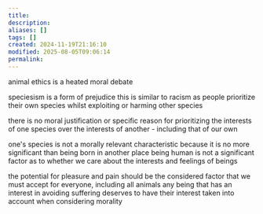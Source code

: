 ```yaml
---
title: 
description: 
aliases: []
tags: []
created: 2024-11-19T21:16:10
modified: 2025-08-05T09:06:14
permalink:
---
```


animal ethics is a heated moral debate

speciesism is a form of prejudice
this is similar to racism as people prioritize their own species whilst exploiting or harming other species

there is no moral justification or specific reason for prioritizing the interests of one species over the interests of another - including that of our own

one's species is not a morally relevant characteristic because it is no more significant than being born in another place
being human is not a significant factor as to whether we care about the interests and feelings of beings

the potential for pleasure and pain should be the considered factor that we must accept for everyone, including all animals
any being that has an interest in avoiding suffering deserves to have their interest taken into account when considering morality
